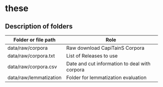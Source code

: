 # these

## Description of folders

| Folder or file path | Role |
|-------------|------|
| data/raw/corpora      | Raw download CapiTainS Corpora |
| data/raw/corpora.txt  | List of Releases to use        |
| data/raw/corpora.csv  | Date and cut information to deal with corpora |
| data/raw/lemmatization| Folder for lemmatization evaluation |
